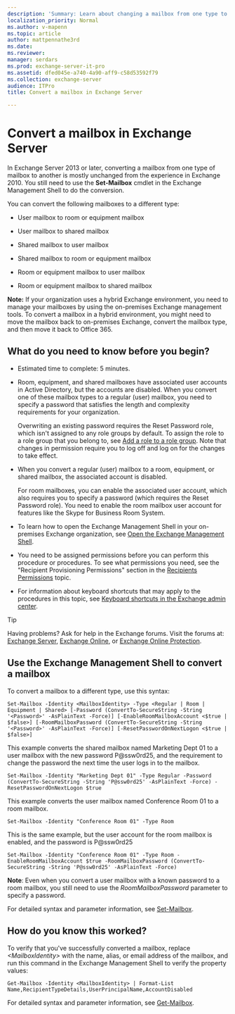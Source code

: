 ```yaml
---
description: 'Summary: Learn about changing a mailbox from one type to another in Exchange Server 2016 or Exchange Server 2019.'
localization_priority: Normal
ms.author: v-mapenn
ms.topic: article
author: mattpennathe3rd
ms.date:
ms.reviewer:
manager: serdars
ms.prod: exchange-server-it-pro
ms.assetid: dfed045e-a740-4a90-aff9-c58d53592f79
ms.collection: exchange-server
audience: ITPro
title: Convert a mailbox in Exchange Server

---
```


# Convert a mailbox in Exchange Server

In Exchange Server 2013 or later, converting a mailbox from one type of mailbox to another is mostly unchanged from the experience in Exchange 2010. You still need to use the **Set-Mailbox** cmdlet in the Exchange Management Shell to do the conversion.

You can convert the following mailboxes to a different type:

- User mailbox to room or equipment mailbox

- User mailbox to shared mailbox

- Shared mailbox to user mailbox

- Shared mailbox to room or equipment mailbox

- Room or equipment mailbox to user mailbox

- Room or equipment mailbox to shared mailbox

 **Note:** If your organization uses a hybrid Exchange environment, you need to manage your mailboxes by using the on-premises Exchange management tools. To convert a mailbox in a hybrid environment, you might need to move the mailbox back to on-premises Exchange, convert the mailbox type, and then move it back to Office 365.

## What do you need to know before you begin?

- Estimated time to complete: 5 minutes.

- Room, equipment, and shared mailboxes have associated user accounts in Active Directory, but the accounts are disabled. When you convert one of these mailbox types to a regular (user) mailbox, you need to specify a password that satisfies the length and complexity requirements for your organization.

    Overwriting an existing password requires the Reset Password role, which isn't assigned to any role groups by default. To assign the role to a role group that you belong to, see [Add a role to a role group](../../permissions/role-groups.md#add-a-role-to-a-role-group). Note that changes in permission require you to log off and log on for the changes to take effect.

- When you convert a regular (user) mailbox to a room, equipment, or shared mailbox, the associated account is disabled.

    For room mailboxes, you can enable the associated user account, which also requires you to specify a password (which requires the Reset Password role). You need to enable the room mailbox user account for features like the Skype for Business Room System.

- To learn how to open the Exchange Management Shell in your on-premises Exchange organization, see [Open the Exchange Management Shell](https://docs.microsoft.com/powershell/exchange/exchange-server/open-the-exchange-management-shell).

- You need to be assigned permissions before you can perform this procedure or procedures. To see what permissions you need, see the "Recipient Provisioning Permissions" section in the [Recipients Permissions](../../permissions/feature-permissions/recipient-permissions.md) topic.

- For information about keyboard shortcuts that may apply to the procedures in this topic, see [Keyboard shortcuts in the Exchange admin center](../../about-documentation/exchange-admin-center-keyboard-shortcuts.md).

> [!TIP]
> Having problems? Ask for help in the Exchange forums. Visit the forums at: [Exchange Server](https://go.microsoft.com/fwlink/p/?linkId=60612), [Exchange Online](https://go.microsoft.com/fwlink/p/?linkId=267542), or [Exchange Online Protection](https://go.microsoft.com/fwlink/p/?linkId=285351).

## Use the Exchange Management Shell to convert a mailbox

To convert a mailbox to a different type, use this syntax:

```
Set-Mailbox -Identity <MailboxIdentity> -Type <Regular | Room | Equipment | Shared> [-Password (ConvertTo-SecureString -String '<Password>' -AsPlainText -Force)] [-EnableRoomMailboxAccount <$true | $false>] [-RoomMailboxPassword (ConvertTo-SecureString -String '<Password>' -AsPlainText -Force)] [-ResetPasswordOnNextLogon <$true | $false>]
```

This example converts the shared mailbox named Marketing Dept 01 to a user mailbox with the new password P@ssw0rd25, and the requirement to change the password the next time the user logs in to the mailbox.

```
Set-Mailbox -Identity "Marketing Dept 01" -Type Regular -Password (ConvertTo-SecureString -String 'P@ssw0rd25' -AsPlainText -Force) -ResetPasswordOnNextLogon $true
```

This example converts the user mailbox named Conference Room 01 to a room mailbox.

```
Set-Mailbox -Identity "Conference Room 01" -Type Room
```

This is the same example, but the user account for the room mailbox is enabled, and the password is P@ssw0rd25

```
Set-Mailbox -Identity "Conference Room 01" -Type Room -EnableRoomMailboxAccount $true -RoomMailboxPassword (ConvertTo-SecureString -String 'P@ssw0rd25' -AsPlainText -Force)
```

 **Note**: Even when you convert a user mailbox with a known password to a room mailbox, you still need to use the _RoomMailboxPassword_ parameter to specify a password.

For detailed syntax and parameter information, see [Set-Mailbox](https://docs.microsoft.com/powershell/module/exchange/mailboxes/set-mailbox).

## How do you know this worked?

To verify that you've successfully converted a mailbox, replace _\<MailboxIdentity\>_ with the name, alias, or email address of the mailbox, and run this command in the Exchange Management Shell to verify the property values:

```
Get-Mailbox -Identity <MailboxIdentity> | Format-List Name,RecipientTypeDetails,UserPrincipalName,AccountDisabled
```

For detailed syntax and parameter information, see [Get-Mailbox](https://docs.microsoft.com/powershell/module/exchange/mailboxes/get-mailbox).
